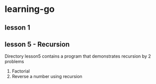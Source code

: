 # learning-go

## lesson 1

## lesson 5 - Recursion
   Directory lesson5 contains a program that demonstrates recursion by 2 problems
   1. Factorial
   1. Reverse a number using recursion
